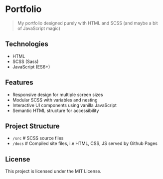 # Portfolio
> My portfolio designed purely with HTML and SCSS (and maybe a bit of JavaScript magic)

## Technologies
- HTML
- SCSS (Sass)
- JavaScript (ES6+)

## Features  
- Responsive design for multiple screen sizes  
- Modular SCSS with variables and nesting  
- Interactive UI components using vanilla JavaScript  
- Semantic HTML structure for accessibility  

## Project Structure
- `/src` # SCSS source files
- `/docs` # Compiled site files, i.e HTML, CSS, JS served by Github Pages

## License
This project is licensed under the MIT License.